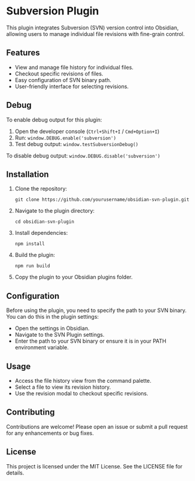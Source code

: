 # Subversion Plugin

This plugin integrates Subversion (SVN) version control into Obsidian, allowing users to manage individual file revisions with fine-grain control.

## Features

- View and manage file history for individual files.
- Checkout specific revisions of files.
- Easy configuration of SVN binary path.
- User-friendly interface for selecting revisions.

## Debug

To enable debug output for this plugin:

1. Open the developer console (`Ctrl+Shift+I` / `Cmd+Option+I`)
2. Run: `window.DEBUG.enable('subversion')`
3. Test debug output: `window.testSubversionDebug()`

To disable debug output: `window.DEBUG.disable('subversion')`

## Installation

1. Clone the repository:
   ```
   git clone https://github.com/yourusername/obsidian-svn-plugin.git
   ```

2. Navigate to the plugin directory:
   ```
   cd obsidian-svn-plugin
   ```

3. Install dependencies:
   ```
   npm install
   ```

4. Build the plugin:
   ```
   npm run build
   ```

5. Copy the plugin to your Obsidian plugins folder.

## Configuration

Before using the plugin, you need to specify the path to your SVN binary. You can do this in the plugin settings:

- Open the settings in Obsidian.
- Navigate to the SVN Plugin settings.
- Enter the path to your SVN binary or ensure it is in your PATH environment variable.

## Usage

- Access the file history view from the command palette.
- Select a file to view its revision history.
- Use the revision modal to checkout specific revisions.

## Contributing

Contributions are welcome! Please open an issue or submit a pull request for any enhancements or bug fixes.

## License

This project is licensed under the MIT License. See the LICENSE file for details.